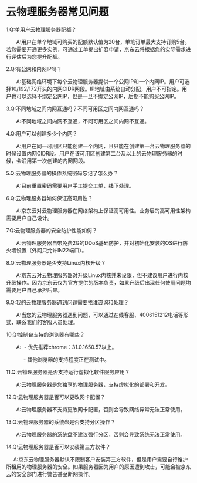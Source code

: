 # 云物理服务器常见问题

1.Q:单用户云物理服务器配额？

&nbsp;&nbsp;&nbsp;&nbsp;&nbsp;&nbsp;&nbsp;A:用户在单个地域可购买的配额默认值为20台，单笔订单最大支持订购5台。若您需要开通更多实例，可通过工单提出扩容申请，京东云将根据您的实际需求进行评估后为您提升配额。

2.Q:有公网和内网IP吗？


&nbsp;&nbsp;&nbsp;&nbsp;&nbsp;&nbsp;&nbsp;A:基础网络环境下每个云物理服务器提供一个公网IP和一个内网IP。用户可选择10/192/172开头的内网CIDR网段。IP地址由系统自动分配，用户不可指定。用户也可以选择不绑定公网IP，但是一旦不绑定公网IP，后期不能购买公网IP。

3.Q:不同地域之间内网互通吗？不同可用区之间内网互通吗？


&nbsp;&nbsp;&nbsp;&nbsp;&nbsp;&nbsp;&nbsp;A:不同地域之间内网不互通，不同可用区之间内网不互通。

4.Q:用户可以创建多少个内网？


&nbsp;&nbsp;&nbsp;&nbsp;&nbsp;&nbsp;&nbsp;A:用户在同一可用区只能创建一个内网，且只能在创建第一台云物理服务器的时候设置内网CIDR段。用户在该可用区创建第二台及以上的云物理服务器的时候，会沿用第一次创建的内网网段。

5.Q:云物理服务器的操作系统密码忘记了怎么办？


&nbsp;&nbsp;&nbsp;&nbsp;&nbsp;&nbsp;&nbsp;A:目前重置密码需要用户手工提交工单，线下处理。

6.Q:云物理服务器如何保证高可用性？


&nbsp;&nbsp;&nbsp;&nbsp;&nbsp;&nbsp;&nbsp;A:京东云对云物理服务器在网络架构上保证高可用性。业务层的高可用性架构需要用户自己设计。

7.Q:云物理服务器的安全防护性能如何？


&nbsp;&nbsp;&nbsp;&nbsp;&nbsp;&nbsp;&nbsp;A:云物理服务器自带免费2G的DDoS基础防护，并对初始化安装的OS进行防火墙设置（外网只允许IN22端口）。

8.Q:云物理服务器是否支持Linux内核升级？


&nbsp;&nbsp;&nbsp;&nbsp;&nbsp;&nbsp;&nbsp;A:京东云对云物理服务器对升级Linux内核并未设限，但不建议用户进行内核升级操作。因为京东云仅为官方提供的版本负责，如果升级后出现任何使用问题均需要用户自己承担后果。

9.Q:我的云物理服务器遇到问题需要找谁咨询和处理？


&nbsp;&nbsp;&nbsp;&nbsp;&nbsp;&nbsp;&nbsp;A:当您的云物理服务器遇到问题，可以通过在线客服、4006151212电话等形式，联系我们的客服人员处理。

10.Q:控制台支持的浏览器有哪些？


&nbsp;&nbsp;&nbsp;&nbsp;&nbsp;&nbsp;&nbsp;A:
&nbsp;- 优先推荐chrome：31.0.1650.57以上。


&nbsp;&nbsp;&nbsp;&nbsp;&nbsp;&nbsp;&nbsp;&nbsp;&nbsp;&nbsp;&nbsp;&nbsp;- 其他浏览器的支持程度正在测试中。

11.Q:云物理服务器是否支持运行虚拟化软件服务应用？


&nbsp;&nbsp;&nbsp;&nbsp;&nbsp;&nbsp;&nbsp;A:云物理服务器是您独享的物理服务器，支持虚拟化的部署和开发。

12.Q:云物理服务器是否可以更改网卡配置？


&nbsp;&nbsp;&nbsp;&nbsp;&nbsp;&nbsp;&nbsp;A:云物理服务器不支持更改网卡配置，否则会导致网络异常无法正常使用。

13.Q:云物理服务器的系统盘是否支持分区操作？


&nbsp;&nbsp;&nbsp;&nbsp;&nbsp;&nbsp;&nbsp;A:云物理服务器的系统盘不建议强行分区，否则会导致系统无法正常使用。

14.Q:云物理服务器是否可以安装第三方软件？


&nbsp;&nbsp;&nbsp;&nbsp;&nbsp;A:京东云物理服务器默认不限制客户安装第三方软件，但是用户需要自行维护所租用的物理服务器的安全。如果服务器因为用户的原因遭到攻击，可能会被京东云的安全部门进行警告甚至断网操作。
